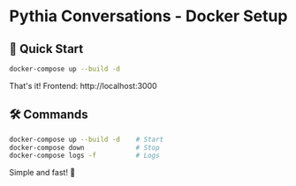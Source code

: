 # Pythia Conversations - Docker Setup

## 🚀 Quick Start

```bash
docker-compose up --build -d
```

That's it! Frontend: http://localhost:3000

## 🛠️ Commands

```bash
docker-compose up --build -d    # Start
docker-compose down             # Stop
docker-compose logs -f          # Logs
```

Simple and fast! 🚀
